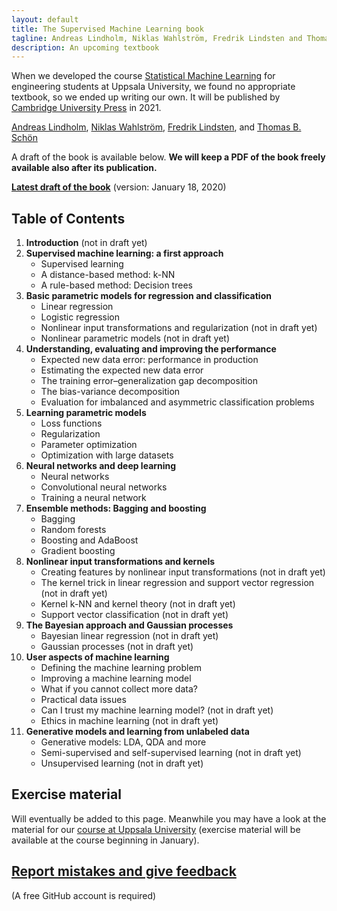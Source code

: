 ```yaml
---
layout: default
title: The Supervised Machine Learning book
tagline: Andreas Lindholm, Niklas Wahlström, Fredrik Lindsten and Thomas B. Schön
description: An upcoming textbook
---
```


When we developed the course [Statistical Machine Learning](http://www.it.uu.se/edu/course/homepage/sml/) for engineering students at Uppsala University, we found no appropriate textbook, so we ended up writing our own. It will be published by [Cambridge University Press](https://www.cambridge.org/) in 2021.

[Andreas Lindholm](http://www.it.uu.se/katalog/andsv164/),
[Niklas Wahlström](https://www.it.uu.se/katalog/nikwa778/),
[Fredrik Lindsten](https://liu.se/medarbetare/freli29), and
[Thomas B. Schön](http://user.it.uu.se/~thosc112/)

A draft of the book is available below. **We will keep a PDF of the book freely available also after its publication.**


[**Latest draft of the book**](sml-book-latest-draft.pdf) (version: January 18, 2020)

## Table of Contents

1. **Introduction** (not in draft yet)
2. **Supervised machine learning: a first approach**
   - Supervised learning
   - A distance-based method: k-NN
   - A rule-based method: Decision trees
3. **Basic parametric models for regression and classification**
   - Linear regression
   - Logistic regression
   - Nonlinear input transformations and regularization (not in draft yet)
   - Nonlinear parametric models (not in draft yet)
4. **Understanding, evaluating and improving the performance**
   - Expected new data error: performance in production
   - Estimating the expected new data error
   - The training error–generalization gap decomposition
   - The bias-variance decomposition
   - Evaluation for imbalanced and asymmetric classification problems
5. **Learning parametric models**
   - Loss functions
   - Regularization
   - Parameter optimization
   - Optimization with large datasets
6. **Neural networks and deep learning**
   - Neural networks
   - Convolutional neural networks
   - Training a neural network
7. **Ensemble methods: Bagging and boosting**
   - Bagging
   - Random forests
   - Boosting and AdaBoost
   - Gradient boosting
8. **Nonlinear input transformations and kernels**
   - Creating features by nonlinear input transformations (not in draft yet)
   - The kernel trick in linear regression and support vector regression (not in draft yet)
   - Kernel k-NN and kernel theory (not in draft yet)
   - Support vector classification (not in draft yet)
9. **The Bayesian approach and Gaussian processes** 
   - Bayesian linear regression (not in draft yet)
   - Gaussian processes (not in draft yet)
10. **User aspects of machine learning**
    - Defining the machine learning problem
    - Improving a machine learning model
    - What if you cannot collect more data?
    - Practical data issues
    - Can I trust my machine learning model? (not in draft yet)
    - Ethics in machine learning (not in draft yet)
11. **Generative models and learning from unlabeled data**
    - Generative models: LDA, QDA and more
    - Semi-supervised and self-supervised learning (not in draft yet)
    - Unsupervised learning (not in draft yet)


## Exercise material

Will eventually be added to this page. Meanwhile you may have a look at the material for our [course at Uppsala University](http://www.it.uu.se/edu/course/homepage/sml/) (exercise material will be available at the course beginning in January).

## [Report mistakes and give feedback](https://github.com/uu-sml/sml-book-page/issues)
(A free GitHub account is required)
